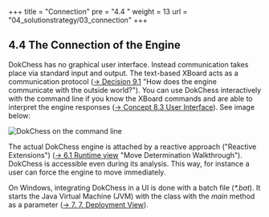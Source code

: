 +++
title = "Connection"
pre = "4.4 "
weight = 13
url = "04_solutionstrategy/03_connection"
+++

## 4.4 The Connection of the Engine

DokChess has no graphical user interface.
Instead communication takes place via standard input and output.
The text-based XBoard acts as a communication protocol ([→ Decision 9.1](/en/09_decisions/01_connectivity/) "How does the engine communicate with the outside world?").
You can use DokChess interactively with the command line if you know the XBoard commands and are able to interpret the engine responses ([→ Concept 8.3 User Interface](/en/08_concepts/03_userinterface/)).
See image below:

![DokChess on the command line](/images/en/04_02_DokChess_in_Commandline.png "DokChess on the command line")

The actual DokChess engine is attached by a reactive approach ("Reactive Extensions") ([→ 6.1 Runtime view](/en/06_runtimeview/01_move_determination/) "Move Determination Walkthrough").
DokChess is accessible even during its analysis.
This way, for instance a user can force the engine to move immediately.

On Windows, integrating DokChess in a UI is done with a batch file (_*.bat_).
It starts the Java Virtual Machine (JVM) with the class with the _main_ method as a parameter ([→ 7. 7. Deployment View](/en/07_deploymentview/)).
